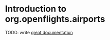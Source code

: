 # Introduction to org.openflights.airports

TODO: write [great documentation](http://jacobian.org/writing/what-to-write/)
